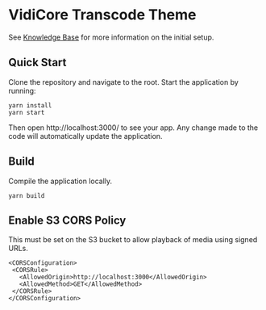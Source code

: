 # VidiCore Transcode Theme

See [Knowledge Base](https://support.vidispine.com/space/CKB/2207805219/Transcoding+Themes+for+VidiCore+and+VidiCoder) for more information on the initial setup.

## Quick Start

Clone the repository and navigate to the root. Start the application by running:
```
yarn install
yarn start
```
Then open http://localhost:3000/ to see your app. Any change made to the code will automatically update the application.


## Build

Compile the application locally.
```
yarn build
```

## Enable S3 CORS Policy

This must be set on the S3 bucket to allow playback of media using signed URLs.
```
<CORSConfiguration>
 <CORSRule>
   <AllowedOrigin>http://localhost:3000</AllowedOrigin>
   <AllowedMethod>GET</AllowedMethod>
 </CORSRule>
</CORSConfiguration>
```
